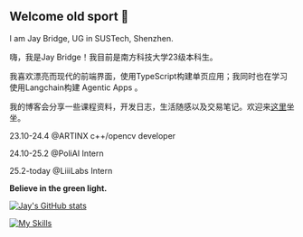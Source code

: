 ## Welcome old sport 👋

I am Jay Bridge, UG in SUSTech, Shenzhen.

嗨，我是Jay Bridge！我目前是南方科技大学23级本科生<!-- ，同时也是普利智策人工智能有限公司的技术组成员-->。

我喜欢漂亮而现代的前端界面，使用TypeScript构建单页应用；我同时也在学习使用Langchain构建 Agentic Apps 。

我的博客会分享一些课程资料，开发日志，生活随感以及交易笔记。欢迎来[这里](https://liubinfighter.github.io/Blog/)坐坐。

23.10-24.4 @ARTINX c++/opencv developer

24.10-25.2 @PoliAI Intern

25.2-today @LiiiLabs Intern

**Believe in the green light.**

[![Jay's GitHub stats](https://github-readme-stats.vercel.app/api?username=LIUBINfighter)](https://github.com/anuraghazra/github-readme-stats)

[![My Skills](https://skillicons.dev/icons?i=js,ts,html,css,git,github,python,md,texmacs,langchain)](https://skillicons.dev)




<!--
**LIUBINfighter/LIUBINfighter** is a ✨ _special_ ✨ repository because its `README.md` (this file) appears on your GitHub profile.

Here are some ideas to get you started:

- 🔭 I’m currently working on ...
- 🌱 I’m currently learning ...  
- 👯 I’m looking to collaborate on ...
- 🤔 I’m looking for help with ...
- 💬 Ask me about ...
- 📫 How to reach me: ...
- 😄 Pronouns: ...
- ⚡ Fun fact: ...
-->
